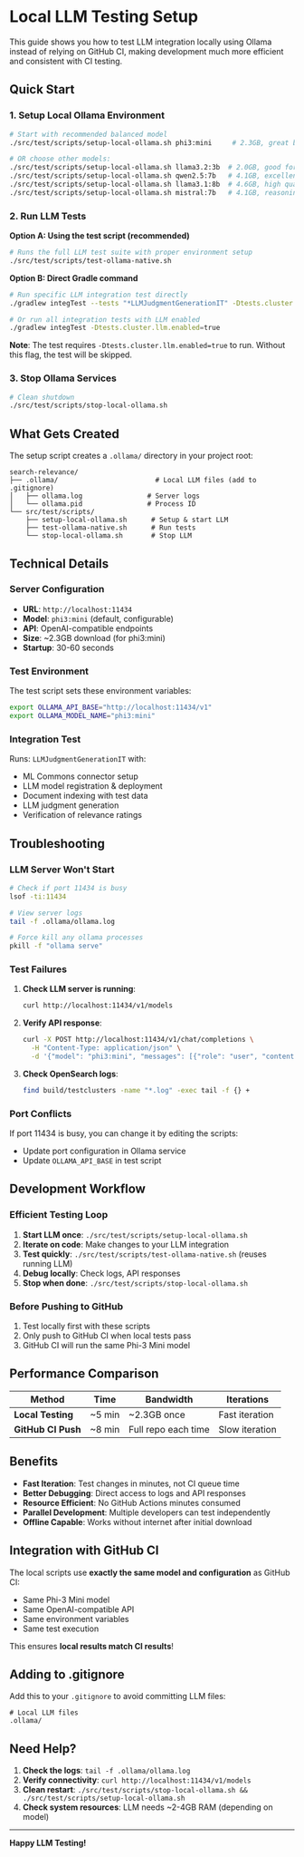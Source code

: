 # Local LLM Testing Setup

This guide shows you how to test LLM integration locally using Ollama instead of relying on GitHub CI, making development much more efficient and consistent with CI testing.

## Quick Start

### 1. Setup Local Ollama Environment
```bash
# Start with recommended balanced model
./src/test/scripts/setup-local-ollama.sh phi3:mini     # 2.3GB, great balance (default)

# OR choose other models:
./src/test/scripts/setup-local-ollama.sh llama3.2:3b  # 2.0GB, good for low RAM
./src/test/scripts/setup-local-ollama.sh qwen2.5:7b   # 4.1GB, excellent reasoning
./src/test/scripts/setup-local-ollama.sh llama3.1:8b  # 4.6GB, high quality
./src/test/scripts/setup-local-ollama.sh mistral:7b   # 4.1GB, reasoning expert
```

### 2. Run LLM Tests

**Option A: Using the test script (recommended)**
```bash
# Runs the full LLM test suite with proper environment setup
./src/test/scripts/test-ollama-native.sh
```

**Option B: Direct Gradle command**
```bash
# Run specific LLM integration test directly
./gradlew integTest --tests "*LLMJudgmentGenerationIT" -Dtests.cluster.llm.enabled=true

# Or run all integration tests with LLM enabled
./gradlew integTest -Dtests.cluster.llm.enabled=true
```

**Note**: The test requires `-Dtests.cluster.llm.enabled=true` to run. Without this flag, the test will be skipped.

### 3. Stop Ollama Services
```bash
# Clean shutdown
./src/test/scripts/stop-local-ollama.sh
```

## What Gets Created

The setup script creates a `.ollama/` directory in your project root:

```
search-relevance/
├── .ollama/                        # Local LLM files (add to .gitignore)
│   ├── ollama.log                # Server logs
│   └── ollama.pid                # Process ID
└── src/test/scripts/
    ├── setup-local-ollama.sh      # Setup & start LLM
    ├── test-ollama-native.sh      # Run tests
    └── stop-local-ollama.sh       # Stop LLM
```

## Technical Details

### Server Configuration
- **URL**: `http://localhost:11434`
- **Model**: `phi3:mini` (default, configurable)
- **API**: OpenAI-compatible endpoints
- **Size**: ~2.3GB download (for phi3:mini)
- **Startup**: 30-60 seconds

### Test Environment
The test script sets these environment variables:
```bash
export OLLAMA_API_BASE="http://localhost:11434/v1"
export OLLAMA_MODEL_NAME="phi3:mini"
```

### Integration Test
Runs: `LLMJudgmentGenerationIT` with:
- ML Commons connector setup
- LLM model registration & deployment
- Document indexing with test data
- LLM judgment generation
- Verification of relevance ratings

## Troubleshooting

### LLM Server Won't Start
```bash
# Check if port 11434 is busy
lsof -ti:11434

# View server logs
tail -f .ollama/ollama.log

# Force kill any ollama processes
pkill -f "ollama serve"
```

### Test Failures
1. **Check LLM server is running**:
   ```bash
   curl http://localhost:11434/v1/models
   ```

2. **Verify API response**:
   ```bash
   curl -X POST http://localhost:11434/v1/chat/completions \
     -H "Content-Type: application/json" \
     -d '{"model": "phi3:mini", "messages": [{"role": "user", "content": "Hello"}], "max_tokens": 10}'
   ```

3. **Check OpenSearch logs**:
   ```bash
   find build/testclusters -name "*.log" -exec tail -f {} +
   ```

### Port Conflicts
If port 11434 is busy, you can change it by editing the scripts:
- Update port configuration in Ollama service
- Update `OLLAMA_API_BASE` in test script

## Development Workflow

### Efficient Testing Loop
1. **Start LLM once**: `./src/test/scripts/setup-local-ollama.sh`
2. **Iterate on code**: Make changes to your LLM integration
3. **Test quickly**: `./src/test/scripts/test-ollama-native.sh` (reuses running LLM)
4. **Debug locally**: Check logs, API responses
5. **Stop when done**: `./src/test/scripts/stop-local-ollama.sh`

### Before Pushing to GitHub
1. Test locally first with these scripts
2. Only push to GitHub CI when local tests pass
3. GitHub CI will run the same Phi-3 Mini model

## Performance Comparison

| Method | Time | Bandwidth | Iterations |
|--------|------|-----------|------------|
| **Local Testing** | ~5 min | ~2.3GB once | Fast iteration |
| **GitHub CI Push** | ~8 min | Full repo each time | Slow iteration |

## Benefits

- **Fast Iteration**: Test changes in minutes, not CI queue time
- **Better Debugging**: Direct access to logs and API responses
- **Resource Efficient**: No GitHub Actions minutes consumed
- **Parallel Development**: Multiple developers can test independently
- **Offline Capable**: Works without internet after initial download

## Integration with GitHub CI

The local scripts use **exactly the same model and configuration** as GitHub CI:
- Same Phi-3 Mini model
- Same OpenAI-compatible API
- Same environment variables
- Same test execution

This ensures **local results match CI results**!

## Adding to .gitignore

Add this to your `.gitignore` to avoid committing LLM files:
```
# Local LLM files
.ollama/
```

## Need Help?

1. **Check the logs**: `tail -f .ollama/ollama.log`
2. **Verify connectivity**: `curl http://localhost:11434/v1/models`
3. **Clean restart**: `./src/test/scripts/stop-local-ollama.sh && ./src/test/scripts/setup-local-ollama.sh`
4. **Check system resources**: LLM needs ~2-4GB RAM (depending on model)

---

**Happy LLM Testing!**
